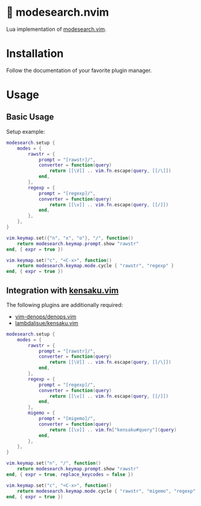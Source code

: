 # 🔎 modesearch.nvim

Lua implementation of [modesearch.vim](https://github.com/monaqa/modesearch.vim).

# Installation

Follow the documentation of your favorite plugin manager.

# Usage

## Basic Usage

Setup example:

```lua
modesearch.setup {
    modes = {
        rawstr = {
            prompt = "[rawstr]/",
            converter = function(query)
                return [[\V]] .. vim.fn.escape(query, [[/\]])
            end,
        },
        regexp = {
            prompt = "[regexp]/",
            converter = function(query)
                return [[\v]] .. vim.fn.escape(query, [[/]])
            end,
        },
    },
}

vim.keymap.set({"n", "x", "o"}, "/", function()
    return modesearch.keymap.prompt.show "rawstr"
end, { expr = true })

vim.keymap.set("c", "<C-x>", function()
    return modesearch.keymap.mode.cycle { "rawstr", "regexp" }
end, { expr = true })
```

## Integration with [kensaku.vim](https://github.com/lambdalisue/kensaku.vim)

The following plugins are additionally required:

* [vim-denops/denops.vim](https://github.com/vim-denops/denops.vim)
* [lambdalisue/kensaku.vim](https://github.com/lambdalisue/kensaku.vim)

```lua
modesearch.setup {
    modes = {
        rawstr = {
            prompt = "[rawstr]/",
            converter = function(query)
                return [[\V]] .. vim.fn.escape(query, [[/\]])
            end,
        },
        regexp = {
            prompt = "[regexp]/",
            converter = function(query)
                return [[\v]] .. vim.fn.escape(query, [[/]])
            end,
        },
        migemo = {
            prompt = "[migemo]/",
            converter = function(query)
                return [[\v]] .. vim.fn["kensaku#query"](query)
            end,
        },
    },
}

vim.keymap.set("n", "/", function()
    return modesearch.keymap.prompt.show "rawstr"
end, { expr = true, replace_keycodes = false })

vim.keymap.set("c", "<C-x>", function()
    return modesearch.keymap.mode.cycle { "rawstr", "migemo", "regexp" }
end, { expr = true })
```
